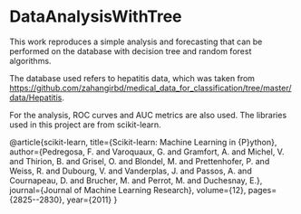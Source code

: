 # DataAnalysisWithTree

This work reproduces a simple analysis and forecasting that can be performed on the database with decision tree and random forest algorithms.

The database used refers to hepatitis data, which was taken from https://github.com/zahangirbd/medical_data_for_classification/tree/master/data/Hepatitis.

For the analysis, ROC curves and AUC metrics are also used. The libraries used in this project are from scikit-learn.

@article{scikit-learn,
  title={Scikit-learn: Machine Learning in {P}ython},
  author={Pedregosa, F. and Varoquaux, G. and Gramfort, A. and Michel, V.
          and Thirion, B. and Grisel, O. and Blondel, M. and Prettenhofer, P.
          and Weiss, R. and Dubourg, V. and Vanderplas, J. and Passos, A. and
          Cournapeau, D. and Brucher, M. and Perrot, M. and Duchesnay, E.},
  journal={Journal of Machine Learning Research},
  volume={12},
  pages={2825--2830},
  year={2011}
}
